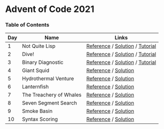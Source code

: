 # Advent of Code 2021

### Table of Contents

| Day | Name                    | Links                                                                                                                                 |
| --- | ----------------------- | ------------------------------------------------------------------------------------------------------------------------------------- |
| 1   | Not Quite Lisp          | [Reference](https://adventofcode.com/2021/day/1) / [Solution](/events/2021/day-1/index.ts) / [Tutorial](https://youtu.be/OBUlqT5wIVw) |
| 2   | Dive!                   | [Reference](https://adventofcode.com/2021/day/2) / [Solution](/events/2021/day-2/index.ts) / [Tutorial](https://youtu.be/lTtqGr7XmlU) |
| 3   | Binary Diagnostic       | [Reference](https://adventofcode.com/2021/day/3) / [Solution](/events/2021/day-3/index.ts) / [Tutorial](https://youtu.be/ZNfgvDrj-8s) |
| 4   | Giant Squid             | [Reference](https://adventofcode.com/2021/day/4) / [Solution](/events/2021/day-4/index.ts)                                            |
| 5   | Hydrothermal Venture    | [Reference](https://adventofcode.com/2021/day/5) / [Solution](/events/2021/day-5/index.ts)                                            |
| 6   | Lanternfish             | [Reference](https://adventofcode.com/2021/day/6) / [Solution](/events/2021/day-6/index.ts)                                            |
| 7   | The Treachery of Whales | [Reference](https://adventofcode.com/2021/day/7) / [Solution](/events/2021/day-7/index.ts)                                            |
| 8   | Seven Segment Search    | [Reference](https://adventofcode.com/2021/day/8) / [Solution](/events/2021/day-8/index.ts)                                            |
| 9   | Smoke Basin             | [Reference](https://adventofcode.com/2021/day/9) / [Solution](/events/2021/day-9/index.ts)                                            |
| 10  | Syntax Scoring          | [Reference](https://adventofcode.com/2021/day/10) / [Solution](/events/2021/day-10/index.ts)                                          |
